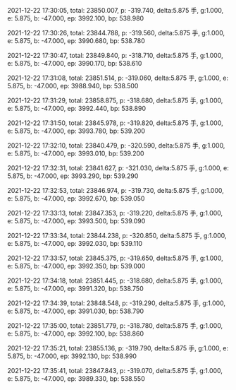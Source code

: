 2021-12-22 17:30:05, total: 23850.007, p: -319.740, delta:5.875 手, g:1.000, e: 5.875, b: -47.000, ep: 3992.100, bp: 538.980

2021-12-22 17:30:26, total: 23844.788, p: -319.560, delta:5.875 手, g:1.000, e: 5.875, b: -47.000, ep: 3990.680, bp: 538.780

2021-12-22 17:30:47, total: 23849.840, p: -318.710, delta:5.875 手, g:1.000, e: 5.875, b: -47.000, ep: 3990.170, bp: 538.610

2021-12-22 17:31:08, total: 23851.514, p: -319.060, delta:5.875 手, g:1.000, e: 5.875, b: -47.000, ep: 3988.940, bp: 538.500

2021-12-22 17:31:29, total: 23858.875, p: -318.680, delta:5.875 手, g:1.000, e: 5.875, b: -47.000, ep: 3992.440, bp: 538.890

2021-12-22 17:31:50, total: 23845.978, p: -319.820, delta:5.875 手, g:1.000, e: 5.875, b: -47.000, ep: 3993.780, bp: 539.200

2021-12-22 17:32:10, total: 23840.479, p: -320.590, delta:5.875 手, g:1.000, e: 5.875, b: -47.000, ep: 3993.010, bp: 539.200

2021-12-22 17:32:31, total: 23841.627, p: -321.030, delta:5.875 手, g:1.000, e: 5.875, b: -47.000, ep: 3993.290, bp: 539.290

2021-12-22 17:32:53, total: 23846.974, p: -319.730, delta:5.875 手, g:1.000, e: 5.875, b: -47.000, ep: 3992.670, bp: 539.050

2021-12-22 17:33:13, total: 23847.353, p: -319.220, delta:5.875 手, g:1.000, e: 5.875, b: -47.000, ep: 3993.500, bp: 539.090

2021-12-22 17:33:34, total: 23844.238, p: -320.850, delta:5.875 手, g:1.000, e: 5.875, b: -47.000, ep: 3992.030, bp: 539.110

2021-12-22 17:33:57, total: 23845.375, p: -319.650, delta:5.875 手, g:1.000, e: 5.875, b: -47.000, ep: 3992.350, bp: 539.000

2021-12-22 17:34:18, total: 23851.445, p: -318.680, delta:5.875 手, g:1.000, e: 5.875, b: -47.000, ep: 3991.320, bp: 538.750

2021-12-22 17:34:39, total: 23848.548, p: -319.290, delta:5.875 手, g:1.000, e: 5.875, b: -47.000, ep: 3991.030, bp: 538.790

2021-12-22 17:35:00, total: 23851.779, p: -318.780, delta:5.875 手, g:1.000, e: 5.875, b: -47.000, ep: 3992.100, bp: 538.860

2021-12-22 17:35:21, total: 23855.136, p: -319.790, delta:5.875 手, g:1.000, e: 5.875, b: -47.000, ep: 3992.130, bp: 538.990

2021-12-22 17:35:41, total: 23847.843, p: -319.070, delta:5.875 手, g:1.000, e: 5.875, b: -47.000, ep: 3989.330, bp: 538.550